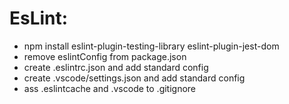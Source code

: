 # EsLint: 
 - npm install eslint-plugin-testing-library eslint-plugin-jest-dom
 - remove eslintConfig from package.json
 - create .eslintrc.json and add standard config
 - create .vscode/settings.json and add standard config
 - ass .eslintcache and .vscode to .gitignore